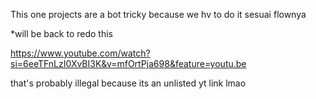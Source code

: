 This one projects are a bot tricky because we hv to do it sesuai flownya

*will be back to redo this 

https://www.youtube.com/watch?si=6eeTFnLzI0XvBI3K&v=mfOrtPja698&feature=youtu.be

that's probably illegal because its an unlisted yt link lmao 
